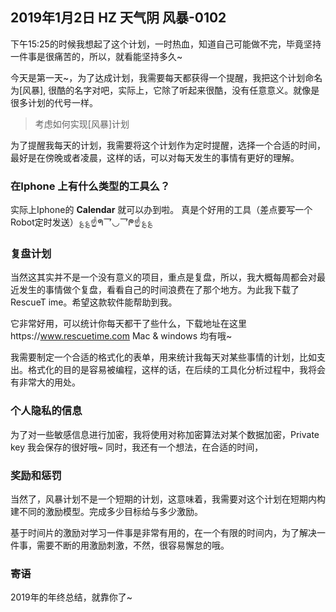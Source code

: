## 2019年1月2日 HZ 天气阴  风暴-0102

下午15:25的时候我想起了这个计划，一时热血，知道自己可能做不完，毕竟坚持一件事是很痛苦的，所以，就看能坚持多久~

今天是第一天~，为了达成计划，我需要每天都获得一个提醒，我把这个计划命名为[风暴],  很酷的名字对吧，实际上，它除了听起来很酷，没有任意意义。就像是很多计划的代号一样。


> 考虑如何实现[风暴]计划

为了提醒我每天的计划，我需要将这个计划作为定时提醒，选择一个合适的时间，最好是在傍晚或者凌晨，这样的话，可以对每天发生的事情有更好的理解。


### 在Iphone 上有什么类型的工具么？

实际上Iphone的 **Calendar** 就可以办到啦。  真是个好用的工具（差点要写一个Robot定时发送）؏؏☝ᖗ乛◡乛ᖘ☝؏؏


### 复盘计划

当然这其实并不是一个没有意义的项目，重点是复盘，所以，我大概每周都会对最近发生的事情做个复盘，看看自己的时间浪费在了那个地方。为此我下载了RescueT	ime。希望这款软件能帮助到我。

它非常好用，可以统计你每天都干了些什么，下载地址在这里https://www.rescuetime.com Mac & windows 均有哦~

我需要制定一个合适的格式化的表单，用来统计我每天对某些事情的计划，比如支出。格式化的目的是容易被编程，这样的话，在后续的工具化分析过程中，我将会有非常大的用处。


### 个人隐私的信息
为了对一些敏感信息进行加密，我将使用对称加密算法对某个数据加密，Private key 我会保存的很好哦~ 同时，我还有一个想法，在合适的时间，


### 奖励和惩罚

当然了，风暴计划不是一个短期的计划，这意味着，我需要对这个计划在短期内构建不同的激励模型。完成多少目标给与多少激励。 

基于时间片的激励对学习一件事是非常有用的，在一个有限的时间内，为了解决一件事，需要不断的用激励刺激，不然，很容易懈怠的哦。 


### 寄语

2019年的年终总结，就靠你了~

















